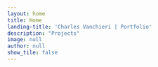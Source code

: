 ```yaml
---
layout: home
title: Home
landing-title: 'Charles Vanchieri | Portfolio'
description: "Projects"
image: null
author: null
show_tile: false
---
```


